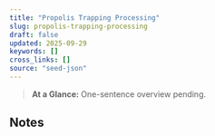 ```yaml
---
title: "Propolis Trapping Processing"
slug: propolis-trapping-processing
draft: false
updated: 2025-09-29
keywords: []
cross_links: []
source: "seed-json"
---
```


> **At a Glance:** One-sentence overview pending.

## Notes
